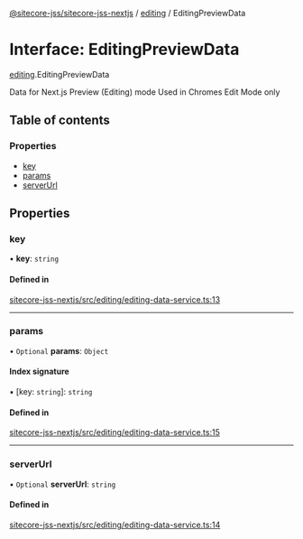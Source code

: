 [@sitecore-jss/sitecore-jss-nextjs](../README.md) / [editing](../modules/editing.md) / EditingPreviewData

# Interface: EditingPreviewData

[editing](../modules/editing.md).EditingPreviewData

Data for Next.js Preview (Editing) mode
Used in Chromes Edit Mode only

## Table of contents

### Properties

- [key](editing.EditingPreviewData.md#key)
- [params](editing.EditingPreviewData.md#params)
- [serverUrl](editing.EditingPreviewData.md#serverurl)

## Properties

### key

• **key**: `string`

#### Defined in

[sitecore-jss-nextjs/src/editing/editing-data-service.ts:13](https://github.com/Sitecore/jss/blob/20ac21597/packages/sitecore-jss-nextjs/src/editing/editing-data-service.ts#L13)

___

### params

• `Optional` **params**: `Object`

#### Index signature

▪ [key: `string`]: `string`

#### Defined in

[sitecore-jss-nextjs/src/editing/editing-data-service.ts:15](https://github.com/Sitecore/jss/blob/20ac21597/packages/sitecore-jss-nextjs/src/editing/editing-data-service.ts#L15)

___

### serverUrl

• `Optional` **serverUrl**: `string`

#### Defined in

[sitecore-jss-nextjs/src/editing/editing-data-service.ts:14](https://github.com/Sitecore/jss/blob/20ac21597/packages/sitecore-jss-nextjs/src/editing/editing-data-service.ts#L14)
